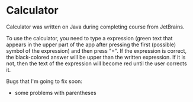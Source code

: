 # Calculator
Calculator was written on Java during completing course from JetBrains.

To use the calculator, you need to type a expression (green text that appears in the upper part of the app after pressing the first (possible) symbol of the expression) and then press "=". If the expression is correct, the black-colored answer will be upper than the written expression. If it is not, then the text of the expression will become red until the user corrects it.

Bugs that I'm going to fix soon:

- some problems with parentheses
